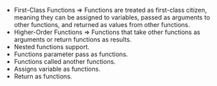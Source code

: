 - First-Class Functions => Functions are treated as first-class citizen, meaning they can be assigned to variables, passed as arguments to other functions, and returned as values from other functions.
- Higher-Order Functions => Functions that take other functions as arguments or return functions as results.
- Nested functions support.
- Functions parameter pass as functions.
- Functions called another functions.
- Assigns variable as functions.
- Return as functions.